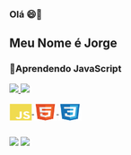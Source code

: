 ### Olá 😄👋
<h2>Meu Nome é Jorge</h2>
<h3>🌱Aprendendo JavaScript</h3>
<div>
  <a href="https://github.com/011Jorge">
  <img height="180em" src="https://github-readme-stats.vercel.app/api?username=011Jorge&show_icons=true&theme=onedracula&include_all_commits=true&count_private=true"/>
  <img height="180em" src="https://github-readme-stats.vercel.app/api/top-langs/?username=011Jorge&layout=compact&langs_count=7&theme=onedracula"/>
</div>
  <div style="display: inline_block"><br>
  <img align="center" alt="Jorge-Js" height="30" width="40" src="https://raw.githubusercontent.com/devicons/devicon/master/icons/javascript/javascript-plain.svg">
  <img align="center" alt="Jorge-HTML" height="30" width="40" src="https://raw.githubusercontent.com/devicons/devicon/master/icons/html5/html5-original.svg">
  <img align="center" alt="Jorge-CSS" height="30" width="40" src="https://raw.githubusercontent.com/devicons/devicon/master/icons/css3/css3-original.svg">
</div>

##
  
<div> 
  <a href="https://www.instagram.com/eaii_jorge/" target="_blank"><img src="https://img.shields.io/badge/-Instagram-%23E4405F?style=for-the-badge&logo=instagram&logoColor=white" target="_blank"></a>
  <a href="https://www.linkedin.com/in/jorge-vicente-07994a20a/" target="_blank"><img src="https://img.shields.io/badge/-LinkedIn-%230077B5?style=for-the-badge&logo=linkedin&logoColor=white" target="_blank"></a>

</div>

